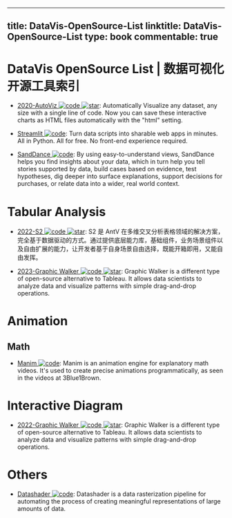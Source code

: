 
---
title: DataVis-OpenSource-List
linktitle: DataVis-OpenSource-List
type: book
commentable: true
---

# DataVis OpenSource List | 数据可视化开源工具索引

- [2020-AutoViz ![code](https://martrix-usa.oss-accelerate.aliyuncs.com/logo/code.svg) ![star](https://img.shields.io/github/stars/AutoViML/AutoViz)](https://github.com/AutoViML/AutoViz): Automatically Visualize any dataset, any size with a single line of code. Now you can save these interactive charts as HTML files automatically with the "html" setting.

- [Streamlit ![code](https://martrix-usa.oss-accelerate.aliyuncs.com/logo/code.svg)](https://www.streamlit.io/): Turn data scripts into sharable web apps in minutes. All in Python. All for free. No front-end experience required.

- [SandDance ![code](https://martrix-usa.oss-accelerate.aliyuncs.com/logo/code.svg)](https://sanddance.js.org/app/): By using easy-to-understand views, SandDance helps you find insights about your data, which in turn help you tell stories supported by data, build cases based on evidence, test hypotheses, dig deeper into surface explanations, support decisions for purchases, or relate data into a wider, real world context.

# Tabular Analysis

- [2022-S2 ![code](https://martrix-usa.oss-accelerate.aliyuncs.com/logo/code.svg) ![star](https://img.shields.io/github/stars/antvis/S2)](https://github.com/antvis/S2): S2 是 AntV 在多维交叉分析表格领域的解决方案，完全基于数据驱动的方式。通过提供底层能力库，基础组件，业务场景组件以及自由扩展的能力，让开发者基于自身场景自由选择，既能开箱即用，又能自由发挥。

- [2023-Graphic Walker ![code](https://martrix-usa.oss-accelerate.aliyuncs.com/logo/code.svg) ![star](https://img.shields.io/github/stars/Kanaries/graphic-walker)](https://github.com/Kanaries/graphic-walker): Graphic Walker is a different type of open-source alternative to Tableau. It allows data scientists to analyze data and visualize patterns with simple drag-and-drop operations.

# Animation

## Math

- [Manim ![code](https://martrix-usa.oss-accelerate.aliyuncs.com/logo/code.svg)](https://github.com/3b1b/manim): Manim is an animation engine for explanatory math videos. It's used to create precise animations programmatically, as seen in the videos at 3Blue1Brown.

# Interactive Diagram

- [2022-Graphic Walker ![code](https://martrix-usa.oss-accelerate.aliyuncs.com/logo/code.svg) ![star](https://img.shields.io/github/stars/Kanaries/graphic-walker)](https://github.com/Kanaries/graphic-walker): Graphic Walker is a different type of open-source alternative to Tableau. It allows data scientists to analyze data and visualize patterns with simple drag-and-drop operations.

# Others

- [Datashader ![code](https://martrix-usa.oss-accelerate.aliyuncs.com/logo/code.svg)](https://github.com/pyviz/datashader): Datashader is a data rasterization pipeline for automating the process of creating meaningful representations of large amounts of data.

    